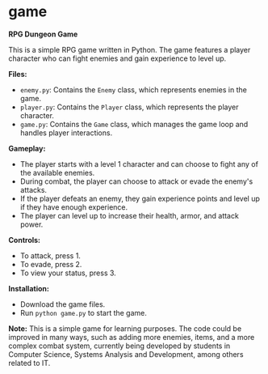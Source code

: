 # game
**RPG Dungeon Game**

This is a simple RPG game written in Python. The game features a player character who can fight enemies and gain experience to level up.

**Files:**

* `enemy.py`: Contains the `Enemy` class, which represents enemies in the game.
* `player.py`: Contains the `Player` class, which represents the player character.
* `game.py`: Contains the `Game` class, which manages the game loop and handles player interactions.

**Gameplay:**

* The player starts with a level 1 character and can choose to fight any of the available enemies.
* During combat, the player can choose to attack or evade the enemy's attacks.
* If the player defeats an enemy, they gain experience points and level up if they have enough experience.
* The player can level up to increase their health, armor, and attack power.

**Controls:**

* To attack, press 1.
* To evade, press 2.
* To view your status, press 3.

**Installation:**

* Download the game files.
* Run `python game.py` to start the game.

**Note:** This is a simple game for learning purposes. The code could be improved in many ways, such as adding more enemies, items, and a more complex combat system, currently being developed by students in Computer Science, Systems Analysis and Development, among others related to IT.
